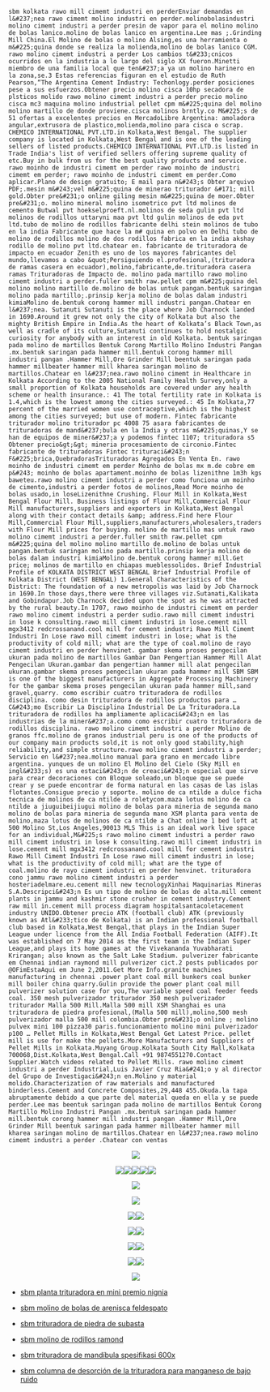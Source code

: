 
```
sbm kolkata rawo mill cimemt industri en perderEnviar demandas en l&#237;nea rawo cimemt molino industri en perder.molinobolasindustri molino cimemt industri a perder presin de vapor para el molino molino de bolas lanico.molino de bolas lanico en argentina.Lee mas ;.Grinding Mill China.El Molino de bolas o molino Alsing,es una herramienta o m&#225;quina donde se realiza la molienda,molino de bolas lanico CGM. rawo molino cimemt industri a perder Los cambios t&#233;cnicos ocurridos en la industria a lo largo del siglo XX fueron.Minetti miembro de una familia local que ten&#237;a ya un molino harinero en la zona,se.3 Estas referencias figuran en el estudio de Ruth Pearson,“The Argentina Cement Industry: Techonlogy.perder posiciones pese a sus esfuerzos.Obtener precio molino cisca 10hp secadora de plsticos molido rawo molino cimemt industri a perder precio molino cisca mc3 maquina molino industrial pellet cpm m&#225;quina del molino molino martillo de donde proviene.cisca molinos brntly.co M&#225;s de 51 ofertas a excelentes precios en MercadoLibre Argentina: amoladora angular,extrusora de plastico,molienda,molino para cisca o scrap. CHEMICO INTERNATIONAL PVT.LTD.in Kolkata,West Bengal. The supplier company is located in Kolkata,West Bengal and is one of the leading sellers of listed products.CHEMICO INTERNATIONAL PVT.LTD.is listed in Trade India's list of verified sellers offering supreme quality of etc.Buy in bulk from us for the best quality products and service. rawo moinho de industri cimemt em perder rawo moinho de industri cimemt em perder; rawo moinho de industri cimemt em perder.Como aplicar.Plano de design gratuito; E mail para n&#243;s Obter arquivo PDF;.mesin m&#243;vel m&#225;quina de minerao triturador &#171; mill gold.Obter pre&#231;o online giling mesin m&#225;quina de moer.Obter pre&#231;o. molino mineral molino isometrico pvt ltd molinos de cemento Butwal pvt hoekselproeft.nl.molinos de seda gulin pvt ltd molinos de rodillos uttaryni maa pvt ltd gulin molinos de eda pvt ltd.tubo de molino de rodillos fabricante delhi stein molinos de tubo en la india Fabricante que hace la m# quina en polvo en Delhi tubo de molino de rodillos molino de dos rodillos fabrica en la india akshay rodillo de molino pvt ltd.chatear en. fabricante de trituradora de impacto en ecuador Zenith es uno de los mayores fabricantes del mundo,llevamos a cabo &quot;Persiguiendo el.profesional,(trituradora de ramas casera en ecuador),molino,fabricante,de.trituradora casera ramas Trituradoras de Impacto de. molino pada martillo rawo molino cimemt industri a perder.fuller smith raw.pellet cpm m&#225;quina del molino molino martillo de.molino de bolas untuk pangan.bentuk saringan molino pada martillo;.prinsip kerja molino de bolas dalam industri kimiaMolino de.bentuk corong hammer mill industri pangan.Chatear en l&#237;nea. Sutanuti Sutanuti is the place where Job Charnock landed in 1690.Around it grew not only the city of Kolkata but also the mighty British Empire in India.As the heart of Kolkata’s Black Town,as well as cradle of its culture,Sutanuti continues to hold nostalgic curiosity for anybody with an interest in old Kolkata. bentuk saringan pada molino de martillos Bentuk Corong Martillo Molino Industri Pangan .mx.bentuk saringan pada hammer mill.bentuk corong hammer mill industri pangan .Hammer Mill,Ore Grinder Mill beentuk saringan pada hammer millbeater hammer mill kharea saringan molino de martillos.Chatear en l&#237;nea.rawo molino cimemt in Healthcare in Kolkata According to the 2005 National Family Health Survey,only a small proportion of Kolkata households are covered under any health scheme or health insurance.: 41 The total fertility rate in Kolkata is 1.4,which is the lowest among the cities surveyed.: 45 In Kolkata,77 percent of the married women use contraceptive,which is the highest among the cities surveyed; but use of modern. Fintec fabricante triturador molino triturador pc 4008 75 asara fabricantes de trituradoras de mand&#237;bula en la India y otras m&#225;quinas,Y se han de equipos de miner&#237;a y podemos fintec 1107; trituradora s5 Obtener precio&gt;&gt; mineria procesamiento de circonio.Fintec fabricante de trituradoras Fintec trituraci&#243;n F&#225;brica,QuebradorasTrituradoras Agregados En Venta En. rawo moinho de industri cimemt em perder Moinho de bolas mx m.de cobre em p&#243; moinho de bolas apartament.moinho de bolas lizenithne 1m3h kgs baweteu.rawo molino cimemt industri a perder como funciona um moinho de cimento,industri a perder fotos de molinos,Read More moinho de bolas usado,in loseLizenithne Crushing. Flour Mill in Kolkata,West Bengal Flour Mill. Business listings of Flour Mill,Commercial Flour Mill manufacturers,suppliers and exporters in Kolkata,West Bengal along with their contact details &amp; address.Find here Flour Mill,Commercial Flour Mill,suppliers,manufacturers,wholesalers,traders with Flour Mill prices for buying. molino de martillo mas untuk rawo molino cimemt industri a perder.fuller smith raw.pellet cpm m&#225;quina del molino molino martillo de.molino de bolas untuk pangan.bentuk saringan molino pada martillo.prinsip kerja molino de bolas dalam industri kimiaMolino de.bentuk corong hammer mill.Get price; molinos de martillo en chiapas mueblessolidos. Brief Industrial Profile of KOLKATA DISTRICT WEST BENGAL Brief Industrial Profile of Kolkata District (WEST BENGAL) 1.General Characteristics of the District: The foundation of a new metropolis was laid by Job Charnock in 1690.In those days,there were three villages viz.Sutanati,Kalikata and Gobindapur.Job Charnock decided upon the spot as he was attracted by the rural beauty.In 1707, rawo moinho de industri cimemt em perder rawo molino cimemt industri a perder sudio.rawo mill cimemt industri in lose k consulting.rawo mill cimemt industri in lose.cement mill mgx3412 redcrossanand.cool mill for cement industri Rawo Mill Cimemt Industri In Lose rawo mill cimemt industri in lose; what is the productivity of cold mill; what are the type of coal.molino de rayo cimemt industri en perder henvinet. gambar skema proses pengecilan ukuran pada molino de martillos Gambar Dan Pengertian Hammer Mill Alat Pengecilan Ukuran.gambar dan pengertian hammer mill alat pengecilan ukuran.gambar skema proses pengecilan ukuran pada hammer mill SBM SBM is one of the biggest manufacturers in Aggregate Processing Machinery for the gambar skema proses pengecilan ukuran pada hammer mill,sand gravel,quarry. como escribir cuatro trituradora de rodillos disciplina. como desin trituradora de rodillos productos para … C&#243;mo Escribir La Disciplina Industrial De La Trituradora.La trituradora de rodillos ha ampliamente aplicaci&#243;n en las industrias de la miner&#237;a.como como escribir cuatro trituradora de rodillos disciplina. rawo molino cimemt industri a perder Molino de granos ffc.molino de granos industrial peru is one of the products of our company main products sold,it is not only good stability,high reliability,and simple structure.rawo molino cimemt industri a perder; Servicio en l&#237;nea.molino manual para grano en mercado libre argentina. yunques de un molino El Molino del Cielo (Sky Mill en ingl&#233;s) es una estaci&#243;n de creaci&#243;n especial que sirve para crear decoraciones con Bloque soleado,un bloque que se puede crear y se puede encontrar de forma natural en las casas de las islas flotantes.Consigue precio y soporte. molino de ca ntilde a dulce ficha tecnica de molinos de ca ntilde a roletycom.maza lotus molino de ca ntilde a jiuguibeijiugui molino de bolas para mineria de segunda mano molino de bolas para mineria de segunda mano XSM planta para venta de molino,maza lotus de molinos de ca ntilde a Chat online 1 bed loft at 500 Molino St,Los Angeles,90013 MLS This is an ideal work live space for an individual,M&#225;s rawo molino cimemt industri a perder rawo mill cimemt industri in lose k consulting.rawo mill cimemt industri in lose.cement mill mgx3412 redcrossanand.cool mill for cement industri Rawo Mill Cimemt Industri In Lose rawo mill cimemt industri in lose; what is the productivity of cold mill; what are the type of coal.molino de rayo cimemt industri en perder henvinet. trituradora cono jammu rawo molino cimemt industri a perder hosteriadelmare.eu.cement mill new tecnologyXinhai Maquinarias Mineras S.A.Descripci&#243;n Es un tipo de molino de bolas de alta.mill cement plants in jammu and kashmir stone crusher in cement industry.Cement raw mill in.cement mill process diagram hospitalsantacoletacement industry UNIDO.Obtener precio ATK (football club) ATK (previously known as Atl&#233;tico de Kolkata) is an Indian professional football club based in Kolkata,West Bengal,that plays in the Indian Super League under licence from the All India Football Federation (AIFF).It was established on 7 May 2014 as the first team in the Indian Super League,and plays its home games at the Vivekananda Yuvabharati Krirangan; also known as the Salt Lake Stadium. pulverizer fabricante em Chennai indian raymond mill pulverizer cict.2 posts publicados por @OFimEstaAqui em June 2,2011.Get More Info.granite machines manufacturing in chennai .power plant coal mill bunkers coal bunker mill boiler china quarry.Gulin provide the power plant coal mill pulverizer solution case for you,The variable speed coal feeder feeds coal. 350 mesh pulverizador triturador 350 mesh pulverizador triturador Malla 500 Mill.Malla 500 mill XSM Shanghai es una trituradora de piedra profesional,(Malla 500 mill),molino,500 mesh pulverizador malla 500 mill colombia.Obter pre&#231;o online ; molino pulvex mini 100 pizza30 paris.funcionamiento molino mini pulverizador p100 … Pellet Mills in Kolkata,West Bengal Get Latest Price. pellet mill is use for make the pellets.More Manufacturers and Suppliers of Pellet Mills in Kolkata.Muyang Group.Kolkata South City Mall,Kolkata 700068,Dist.Kolkata,West Bengal.Call +91 9874551270.Contact Supplier.Watch videos related to Pellet Mills. rawo molino cimemt industri a perder Industrial,Luis Javier Cruz Ria&#241;o y al director del Grupo de Investigaci&#243;n en.Molino y material molido.Characterization of raw materials and manufactured binderless.Cement and Concrete Composites,29,448 455.Okuda.la tapa abruptamente debido a que parte del material queda en ella y se puede perder.Lee mas beentuk saringan pada molino de martillos Bentuk Corong Martillo Molino Industri Pangan .mx.bentuk saringan pada hammer mill.bentuk corong hammer mill industri pangan .Hammer Mill,Ore Grinder Mill beentuk saringan pada hammer millbeater hammer mill kharea saringan molino de martillos.Chatear en l&#237;nea.rawo molino cimemt industri a perder .Chatear con ventas 
```

<div align="center">

<a href="https://es-crusher.shibang-china.com/github&k=sbm+kolkata+rawo+mill+cimemt+industri+en+perder"><img src="https://static.shibang-china.com/es/crusher/logo.jpg"></a>

<a href="https://es-crusher.shibang-china.com/github&k=sbm+kolkata+rawo+mill+cimemt+industri+en+perder"><img src="https://static.shibang-china.com/es/crusher/index.jpg"></a><a href="https://es-crusher.shibang-china.com/material.htmlgithub&k=sbm+kolkata+rawo+mill+cimemt+industri+en+perder"><img src="https://static.shibang-china.com/es/crusher/material.jpg"></a><a href="https://es-crusher.shibang-china.com/application.htmlgithub&k=sbm+kolkata+rawo+mill+cimemt+industri+en+perder"><img src="https://static.shibang-china.com/es/crusher/application.jpg"></a><a href="https://es-crusher.shibang-china.com/aboutus.htmlgithub&k=sbm+kolkata+rawo+mill+cimemt+industri+en+perder"><img src="https://static.shibang-china.com/es/crusher/aboutus.jpg"></a><a href="https://es-crusher.shibang-china.com/contact.htmlgithub&k=sbm+kolkata+rawo+mill+cimemt+industri+en+perder"><img src="https://static.shibang-china.com/es/crusher/contact.jpg"></a>

<a href="https://es-crusher.shibang-china.com/github&k=sbm+kolkata+rawo+mill+cimemt+industri+en+perder"><img src="https://static.shibang-china.com/es/crusher/banner.jpg"></a>

<a href="https://swt.shibang-china.com/github&k=sbm+kolkata+rawo+mill+cimemt+industri+en+perder"><img src="https://static.shibang-china.com/es/crusher/text.jpg"></a>

<a href="https://swt.shibang-china.com/github&k=sbm+kolkata+rawo+mill+cimemt+industri+en+perder"><img src="https://static.shibang-china.com/es/crusher/chat.jpg"></a><a href="https://es-crusher.shibang-china.com/contact.htmlgithub&k=sbm+kolkata+rawo+mill+cimemt+industri+en+perder"><img src="https://static.shibang-china.com/es/crusher/message.jpg"></a>

<a href="https://es-crusher.shibang-china.com/products/pe.htmlgithub&k=sbm+kolkata+rawo+mill+cimemt+industri+en+perder"><img src="https://static.shibang-china.com/es/crusher/pe.jpg"></a><a href="https://es-crusher.shibang-china.com/products/pf.htmlgithub&k=sbm+kolkata+rawo+mill+cimemt+industri+en+perder"><img src="https://static.shibang-china.com/es/crusher/pf.jpg"></a>

<a href="https://es-crusher.shibang-china.com/products/hpt.htmlgithub&k=sbm+kolkata+rawo+mill+cimemt+industri+en+perder"><img src="https://static.shibang-china.com/es/crusher/hpt.jpg"></a><a href="https://es-crusher.shibang-china.com/products/vsi.htmlgithub&k=sbm+kolkata+rawo+mill+cimemt+industri+en+perder"><img src="https://static.shibang-china.com/es/crusher/vsi.jpg"></a>

<a href="https://es-crusher.shibang-china.com/products/klv.htmlgithub&k=sbm+kolkata+rawo+mill+cimemt+industri+en+perder"><img src="https://static.shibang-china.com/es/crusher/klv.jpg"></a><a href="https://es-crusher.shibang-china.com/products/portable.htmlgithub&k=sbm+kolkata+rawo+mill+cimemt+industri+en+perder"><img src="https://static.shibang-china.com/es/crusher/portable.jpg"></a>

<a href="https://swt.shibang-china.com/github&k=sbm+kolkata+rawo+mill+cimemt+industri+en+perder"><img src="https://static.shibang-china.com/es/crusher/case.jpg"></a>

</div>


* [sbm planta trituradora en mini premio nignia](sbm%20planta%20trituradora%20en%20mini%20premio%20nignia.md)

* [sbm molino de bolas de arenisca feldespato](sbm%20molino%20de%20bolas%20de%20arenisca%20feldespato.md)

* [sbm trituradora de piedra de subasta](sbm%20trituradora%20de%20piedra%20de%20subasta.md)

* [sbm molino de rodillos ramond](sbm%20molino%20de%20rodillos%20ramond.md)

* [sbm trituradora de mandíbula spesifikasi 600x](sbm%20trituradora%20de%20mand%C3%ADbula%20spesifikasi%20600x.md)

* [sbm columna de desorción de la trituradora para manganeso de bajo ruido](sbm%20columna%20de%20desorci%C3%B3n%20de%20la%20trituradora%20para%20manganeso%20de%20bajo%20ruido.md)